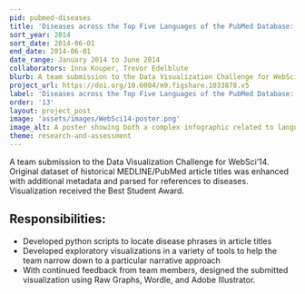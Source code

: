 ```yaml
---
pid: pubmed-diseases
title: 'Diseases across the Top Five Languages of the PubMed Database: 1961-2012'
sort_year: 2014
sort_date: 2014-06-01
end_date: 2014-06-01
date_range: January 2014 to June 2014
collaborators: Inna Kouper, Trevor Edelblute
blurb: A team submission to the Data Visualization Challenge for WebSci’14. 
project_url: https://doi.org/10.6084/m9.figshare.1033878.v5
label: 'Diseases across the Top Five Languages of the PubMed Database: 1961-2012'
order: '13'
layout: project_post
image: 'assets/images/WebSci14-poster.png'
image_alt: A poster showing both a complex infographic related to languages and diseases in the PubMed database and additional information about how the graphic was created.
theme: research-and-assessment
---
```

A team submission to the Data Visualization Challenge for WebSci’14. Original
dataset of historical MEDLINE/PubMed article titles was enhanced with additional
metadata and parsed for references to diseases. Visualization received the Best
Student Award.

## Responsibilities:

* Developed python scripts to locate disease phrases in article titles
* Developed exploratory visualizations in a variety of tools to help the team narrow down to a particular narrative approach
* With continued feedback from team members, designed the submitted visualization using Raw Graphs, Wordle, and Adobe Illustrator.
